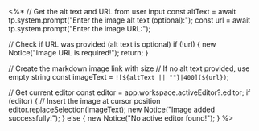 <%*
// Get the alt text and URL from user input
const altText = await tp.system.prompt("Enter the image alt text (optional):");
const url = await tp.system.prompt("Enter the image URL:");

// Check if URL was provided (alt text is optional)
if (!url) {
    new Notice("Image URL is required!");
    return;
}

// Create the markdown image link with size
// If no alt text provided, use empty string
const imageText = `![${altText || ""}|400](${url})`;

// Get current editor
const editor = app.workspace.activeEditor?.editor;
if (editor) {
    // Insert the image at cursor position
    editor.replaceSelection(imageText);
    new Notice("Image added successfully!");
} else {
    new Notice("No active editor found!");
}
%>